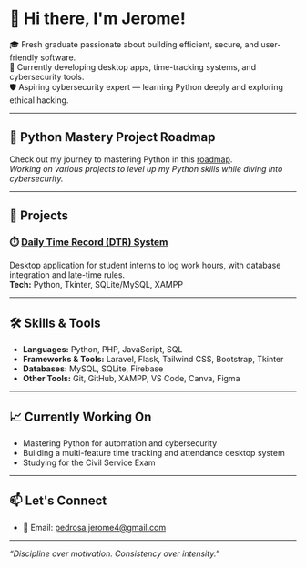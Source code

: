# 👋 Hi there, I'm Jerome!

🎓 Fresh graduate passionate about building efficient, secure, and user-friendly software.  
💼 Currently developing desktop apps, time-tracking systems, and cybersecurity tools.  
🛡️ Aspiring cybersecurity expert — learning Python deeply and exploring ethical hacking.

---

## 🐍 Python Mastery Project Roadmap
Check out my journey to mastering Python in this [roadmap](https://github.com/smolrome/JeromePedrosa/blob/main/python-mastery-roadmap.md).  
_Working on various projects to level up my Python skills while diving into cybersecurity._

---

## 🚀 Projects

### ⏱️ [Daily Time Record (DTR) System](https://github.com/smolrome/DailyTimeRecord)
Desktop application for student interns to log work hours, with database integration and late-time rules.  
**Tech:** Python, Tkinter, SQLite/MySQL, XAMPP

---

## 🛠️ Skills & Tools

- **Languages:** Python, PHP, JavaScript, SQL
- **Frameworks & Tools:** Laravel, Flask, Tailwind CSS, Bootstrap, Tkinter
- **Databases:** MySQL, SQLite, Firebase
- **Other Tools:** Git, GitHub, XAMPP, VS Code, Canva, Figma

---

## 📈 Currently Working On

- Mastering Python for automation and cybersecurity
- Building a multi-feature time tracking and attendance desktop system
- Studying for the Civil Service Exam

---

## 📫 Let's Connect

- 📧 Email: pedrosa.jerome4@gmail.com

---

_“Discipline over motivation. Consistency over intensity.”_
